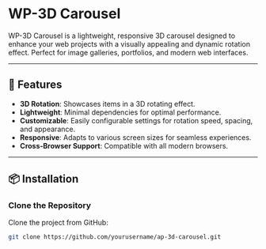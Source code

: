 # WP-3D Carousel

WP-3D Carousel is a lightweight, responsive 3D carousel designed to enhance your web projects with a visually appealing and dynamic rotation effect. Perfect for image galleries, portfolios, and modern web interfaces.

---

## 🌟 Features

- **3D Rotation**: Showcases items in a 3D rotating effect.
- **Lightweight**: Minimal dependencies for optimal performance.
- **Customizable**: Easily configurable settings for rotation speed, spacing, and appearance.
- **Responsive**: Adapts to various screen sizes for seamless experiences.
- **Cross-Browser Support**: Compatible with all modern browsers.

---

## 📦 Installation

### Clone the Repository
Clone the project from GitHub:
```bash
git clone https://github.com/yourusername/ap-3d-carousel.git
